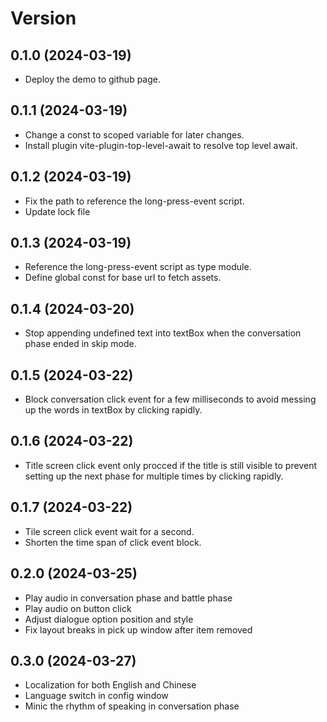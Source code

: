 # Version

## 0.1.0 (2024-03-19)
- Deploy the demo to github page.

## 0.1.1 (2024-03-19)
- Change a const to scoped variable for later changes.
- Install plugin vite-plugin-top-level-await to resolve top level await.

## 0.1.2 (2024-03-19)
- Fix the path to reference the long-press-event script.
- Update lock file

## 0.1.3 (2024-03-19)
- Reference the long-press-event script as type module.
- Define global const for base url to fetch assets.

## 0.1.4 (2024-03-20)
- Stop appending undefined text into textBox when the conversation phase ended in skip mode.

## 0.1.5 (2024-03-22)
- Block conversation click event for a few milliseconds to avoid messing up the words in textBox by clicking rapidly.

## 0.1.6 (2024-03-22)
- Title screen click event only procced if the title is still visible to prevent setting up the next phase for multiple times by clicking rapidly.

## 0.1.7 (2024-03-22)
- Tile screen click event wait for a second.
- Shorten the time span of click event block.

## 0.2.0 (2024-03-25)
- Play audio in conversation phase and battle phase
- Play audio on button click
- Adjust dialogue option position and style
- Fix layout breaks in pick up window after item removed

## 0.3.0 (2024-03-27)
- Localization for both English and Chinese
- Language switch in config window
- Minic the rhythm of speaking in conversation phase